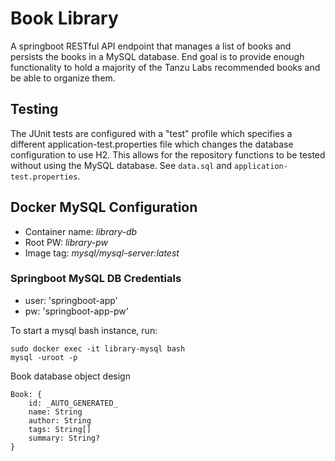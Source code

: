 # Book Library

A springboot RESTful API endpoint that manages a list of books and persists the books in a MySQL database. End goal is to provide enough functionality to hold a majority of the Tanzu Labs recommended books and be able to organize them. 

## Testing

The JUnit tests are configured with a "test" profile which specifies a different application-test.properties file which changes the database configuration to use H2.  This allows for the repository functions to be tested without using the MySQL database.  See ```data.sql``` and ```application-test.properties```. 

## Docker MySQL Configuration

- Container name: _library-db_
- Root PW: _library-pw_
- Image tag: _mysql/mysql-server:latest_

### Springboot MySQL DB Credentials
- user: 'springboot-app'
- pw: 'springboot-app-pw'

To start a mysql bash instance, run:

```
sudo docker exec -it library-mysql bash
mysql -uroot -p
```

Book database object design

```
Book: {
    id: _AUTO_GENERATED_
    name: String
    author: String
    tags: String[]
    summary: String?
}
```
